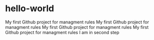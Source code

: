 # hello-world
My first Github project for managment rules
My first Github project for managment rules
My first Github project for managment rules
My first Github project for managment rules
I am in second step

